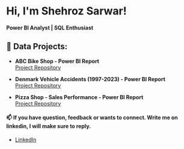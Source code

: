# Hi, I'm Shehroz Sarwar!  
**Power BI Analyst | SQL Enthusiast**


## 🚀 Data Projects:

- **ABC Bike Shop - Power BI Report**  
  [Project Repository](https://github.com/shehroz-sarwar/Basic-Anlysis---Bike-shop.git)

- **Denmark Vehicle Accidents (1997-2023) - Power BI Report**  
  [Project Repository](https://github.com/shehroz-sarwar/Denmark-Vehicle-Accidents-Report.git)

- **Pizza Shop - Sales Performance - Power BI Report**  
  [Project Repository](https://github.com/shehroz-sarwar/Sales_Performance.git)

 

#### 📫 If you have question, feedback or wants to connect. Write me on linkedin, I will make sure to reply.

- [LinkedIn](https://www.linkedin.com/in/shehrozsarwar)  
